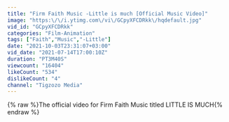 ```yaml
---
title: "Firm Faith Music -Little is much [Official Music Video]"
image: "https:\/\/i.ytimg.com\/vi\/GCpyXFCDRkk\/hqdefault.jpg"
vid_id: "GCpyXFCDRkk"
categories: "Film-Animation"
tags: ["Faith","Music","-Little"]
date: "2021-10-03T23:31:07+03:00"
vid_date: "2021-07-14T17:00:10Z"
duration: "PT3M40S"
viewcount: "16404"
likeCount: "534"
dislikeCount: "4"
channel: "Tigzozo Media"
---
```

{% raw %}The official video for Firm Faith Music titled LITTLE IS MUCH{% endraw %}
